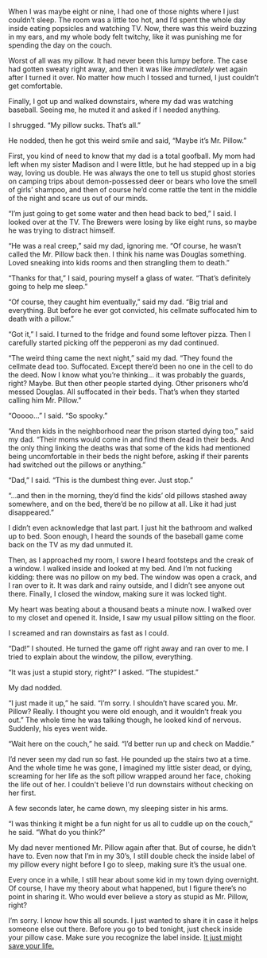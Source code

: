 When I was maybe eight or nine, I had one of those nights where I just couldn’t sleep. The room was a little too hot, and I’d spent the whole day inside eating popsicles and watching TV. Now, there was this weird buzzing in my ears, and my whole body felt twitchy, like it was punishing me for spending the day on the couch. 

Worst of all was my pillow. It had never been this lumpy before. The case had gotten sweaty right away, and then it was like *immediately* wet again after I turned it over. No matter how much I tossed and turned, I just couldn’t get comfortable.

Finally, I got up and walked downstairs, where my dad was watching baseball. Seeing me, he muted it and asked if I needed anything.

I shrugged. “My pillow sucks. That’s all.”

He nodded, then he got this weird smile and said, “Maybe it’s Mr. Pillow.”

First, you kind of need to know that my dad is a total goofball. My mom had left when my sister Madison and I were little, but he had stepped up in a big way, loving us double. He was always the one to tell us stupid ghost stories on camping trips about demon-possessed deer or bears who love the smell of girls’ shampoo, and then of course he’d come rattle the tent in the middle of the night and scare us out of our minds.

“I’m just going to get some water and then head back to bed,” I said. I looked over at the TV. The Brewers were losing by like eight runs, so maybe he was trying to distract himself.

“He was a real creep,” said my dad, ignoring me. “Of course, he wasn’t called the Mr. Pillow back then. I think his name was Douglas something. Loved sneaking into kids rooms and then strangling them to death.”

“Thanks for that,” I said, pouring myself a glass of water. “That’s definitely going to help me sleep.”

“Of course, they caught him eventually,” said my dad. “Big trial and everything. But before he ever got convicted, his cellmate suffocated him to death with a pillow.”

“Got it,” I said. I turned to the fridge and found some leftover pizza. Then I carefully started picking off the pepperoni as my dad continued.

“The weird thing came the next night,” said my dad. “They found the cellmate dead too. Suffocated. Except there’d been no one in the cell to do the deed. Now I know what you’re thinking… it was probably the guards, right? Maybe. But then other people started dying. Other prisoners who’d messed Douglas. All suffocated in their beds. That’s when they started calling him Mr. Pillow.”

“Ooooo…” I said. “So spooky.”

“And then kids in the neighborhood near the prison started dying too,” said my dad. “Their moms would come in and find them dead in their beds. And the only thing linking the deaths was that some of the kids had mentioned being uncomfortable in their beds the night before, asking if their parents had switched out the pillows or anything.”

“Dad,” I said. “This is the dumbest thing ever. Just stop.”

“...and then in the morning, they’d find the kids’ old pillows stashed away somewhere, and on the bed, there’d be no pillow at all. Like it had just disappeared.”

I didn’t even acknowledge that last part. I just hit the bathroom and walked up to bed. Soon enough, I heard the sounds of the baseball game come back on the TV as my dad unmuted it. 

Then, as I approached my room, I swore I heard footsteps and the creak of a window. I walked inside and looked at my bed. And I’m not fucking kidding: there was no pillow on my bed. The window was open a crack, and I ran over to it. It was dark and rainy outside, and I didn’t see anyone out there. Finally, I closed the window, making sure it was locked tight.

My heart was beating about a thousand beats a minute now. I walked over to my closet and opened it. Inside, I saw my usual pillow sitting on the floor.

I screamed and ran downstairs as fast as I could. 

“Dad!” I shouted. He turned the game off right away and ran over to me. I tried to explain about the window, the pillow, everything. 

“It was just a stupid story, right?” I asked. “The stupidest.”

My dad nodded.

“I just made it up,” he said. “I’m sorry. I shouldn’t have scared you. Mr. Pillow? Really. I thought you were old enough, and it wouldn’t freak you out.” The whole time he was talking though, he looked kind of nervous. Suddenly, his eyes went wide. 

“Wait here on the couch,” he said. “I’d better run up and check on Maddie.”

I’d never seen my dad run so fast. He pounded up the stairs two at a time. And the whole time he was gone, I imagined my little sister dead, or dying, screaming for her life as the soft pillow wrapped around her face, choking the life out of her. I couldn't believe I'd run downstairs without checking on her first.

A few seconds later, he came down, my sleeping sister in his arms.

“I was thinking it might be a fun night for us all to cuddle up on the couch,” he said. “What do you think?”

My dad never mentioned Mr. Pillow again after that. But of course, he didn’t have to. Even now that I’m in my 30’s, I still double check the inside label of my pillow every night before I go to sleep, making sure it’s the usual one. 

Every once in a while, I still hear about some kid in my town dying overnight. Of course, I have my theory about what happened, but I figure there’s no point in sharing it. Who would ever believe a story as stupid as Mr. Pillow, right?

I’m sorry. I know how this all sounds. I just wanted to share it in case it helps someone else out there. Before you go to bed tonight, just check inside your pillow case. Make sure you recognize the label inside. [It just might save your life.](https://www.reddit.com/r/scarymaxx/comments/zwo5o8/welcome_to_the_world_of_scarymaxx/)